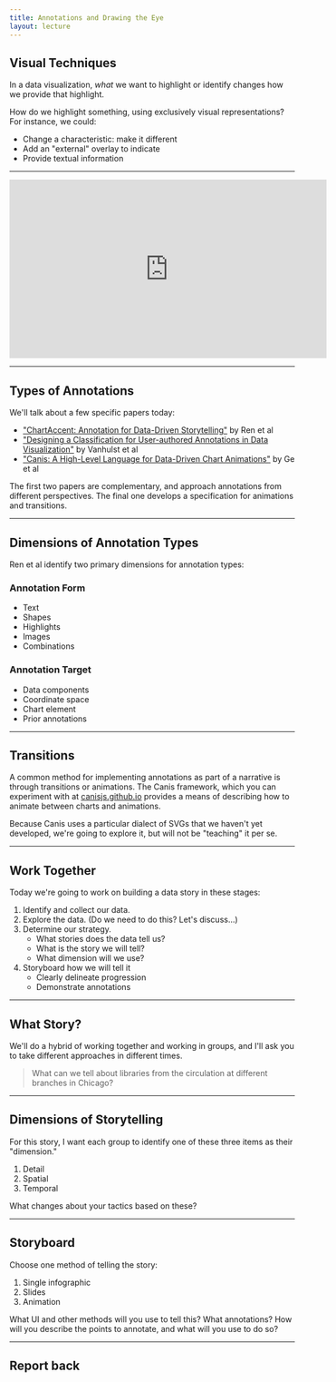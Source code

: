 ```yaml
---
title: Annotations and Drawing the Eye
layout: lecture
---
```


## Visual Techniques

In a data visualization, *what* we want to highlight or identify changes how we provide that highlight.

How do we highlight something, using exclusively visual representations?  For instance, we could:

 * Change a characteristic: make it different
 * Add an "external" overlay to indicate
 * Provide textual information

---

<iframe width="560" height="315" src="https://www.youtube.com/embed/FuzdCXzSwc0?start=64" title="YouTube video player" frameborder="0" allow="accelerometer; autoplay; clipboard-write; encrypted-media; gyroscope; picture-in-picture" allowfullscreen></iframe>

---

## Types of Annotations

We'll talk about a few specific papers today:

 * ["ChartAccent: Annotation for Data-Driven Storytelling"](https://ieeexplore.ieee.org/stamp/stamp.jsp?tp=&arnumber=8031599) by Ren et al
 * ["Designing a Classification for User-authored Annotations in Data Visualization"](https://www.scitepress.org/Papers/2018/66137/66137.pdf) by Vanhulst et al
 * ["Canis: A High-Level Language for Data-Driven Chart Animations"](https://donghaoren.org/publications/eurovis20-canis.pdf) by Ge et al

The first two papers are complementary, and approach annotations from different perspectives.  The final one develops a specification for animations and transitions.

---

## Dimensions of Annotation Types

Ren et al identify two primary dimensions for annotation types:

<div class="multiCol">
    <div class="col fragment">
    <h3>Annotation Form</h3>
    <ul>
        <li>Text</li>
        <li>Shapes</li>
        <li>Highlights</li>
        <li>Images</li>
        <li>Combinations</li>
    </ul>
    </div>
    <div class="col fragment">
    <h3>Annotation Target</h3>
    <ul>
        <li>Data components</li>
        <li>Coordinate space</li>
        <li>Chart element</li>
        <li>Prior annotations</li>
    </ul>
    </div>
</div>

---

## Transitions

A common method for implementing annotations as part of a narrative is through
transitions or animations.  The Canis framework, which you can experiment with
at [canisjs.github.io](https://canisjs.github.io/) provides a means of
describing how to animate between charts and animations.

Because Canis uses a particular dialect of SVGs that we haven't yet developed,
we're going to explore it, but will not be "teaching" it per se.

---

## Work Together

Today we're going to work on building a data story in these stages:


1. Identify and collect our data.
2. Explore the data.  (Do we need to do this?  Let's discuss...)
3. Determine our strategy.
   * What stories does the data tell us?
   * What is the story we will tell?
   * What dimension will we use?
4. Storyboard how we will tell it
   * Clearly delineate progression
   * Demonstrate annotations

---

## What Story?

We'll do a hybrid of working together and working in groups, and I'll ask you to take different approaches in different times.

 > What can we tell about libraries from the circulation at different branches in Chicago?

---

## Dimensions of Storytelling

For this story, I want each group to identify one of these three items as their "dimension."

1. Detail
2. Spatial
3. Temporal

What changes about your tactics based on these?

---

## Storyboard

Choose one method of telling the story:

1. Single infographic
2. Slides
3. Animation

What UI and other methods will you use to tell this?  What annotations?  How
will you describe the points to annotate, and what will you use to do so?

---

## Report back

